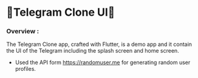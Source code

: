 # 📱Telegram Clone UI📲

### Overview :

The Telegram Clone app, crafted with Flutter, is a demo app and it contain the UI of the Telegram including the splash screen and home screen.



- Used the API form https://randomuser.me for generating random user profiles.
